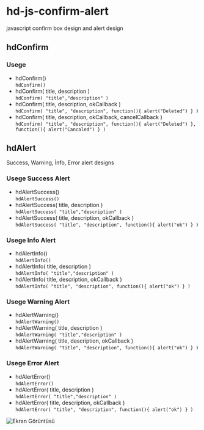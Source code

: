 # hd-js-confirm-alert
javascript confirm box design and alert design
## hdConfirm
### Usege
- hdConfirm() <br/>
`hdConfirm()`
- hdConfirm( title, description ) <br/>
`hdConfirm( "title","description" )`
- hdConfirm( title, description, okCallback ) <br/>
`hdConfirm( "title", "description", function(){ alert("Deleted") } )`
- hdConfirm( title, description, okCallback, cancelCallback ) <br/>
`hdConfirm( "title", "description", function(){ alert("Deleted") }, function(){ alert("Cancaled") } )`

## hdAlert
Success, Warning, İnfo, Error alert designs
### Usege Success Alert
- hdAlertSuccess() <br/>
`hdAlertSuccess()`
- hdAlertSuccess( title, description ) <br/>
`hdAlertSuccess( "title","description" )`
- hdAlertSuccess( title, description, okCallback ) <br/>
`hdAlertSuccess( "title", "description", function(){ alert("ok") } )`

### Usege Info Alert
- hdAlertInfo() <br/>
`hdAlertInfo()`
- hdAlertInfo( title, description ) <br/>
`hdAlertInfo( "title","description" )`
- hdAlertInfo( title, description, okCallback ) <br/>
`hdAlertInfo( "title", "description", function(){ alert("ok") } )`

### Usege Warning Alert
- hdAlertWarning() <br/>
`hdAlertWarning()`
- hdAlertWarning( title, description ) <br/>
`hdAlertWarning( "title","description" )`
- hdAlertWarning( title, description, okCallback ) <br/>
`hdAlertWarning( "title", "description", function(){ alert("ok") } )`


### Usege Error Alert
- hdAlertError() <br/>
`hdAlertError()`
- hdAlertError( title, description ) <br/>
`hdAlertError( "title","description" )`
- hdAlertError( title, description, okCallback ) <br/>
`hdAlertError( "title", "description", function(){ alert("ok") } )` <br/>


![Ekran Görüntüsü](https://github.com/harundemr/web-confirm-dialogbox/blob/master/img/screenshot.jpg)
